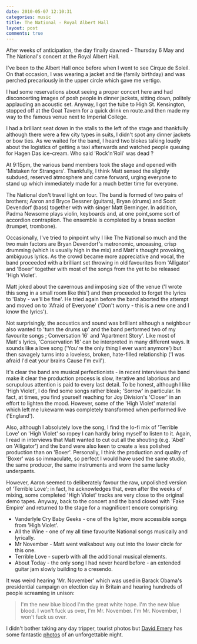```yaml
---
date: 2010-05-07 12:10:31
categories: music
title: The National - Royal Albert Hall
layout: post
comments: true
---
```

After weeks of anticipation, the day finally dawned - Thursday 6 May and
The National's concert at the Royal Albert Hall.

I've been to the Albert Hall once before when I went to see Cirque de
Soleil. On that occasion, I was wearing a jacket and tie (family
birthday) and was perched precariously in the upper circle which gave
me vertigo.

I had some reservations about seeing a proper concert here and had
disconcerting images of posh people in dinner jackets, sitting down,
politely applauding an acoustic set. Anyway, I got the tube to High
St.  Kensington, stopped off at the Goat Tavern for a quick drink en
route.and then made my way to the famous venue next to Imperial
College.

I had a brilliant seat down in the stalls to the left of the stage and
thankfully although there were a few city types in suits, I didn't
spot any dinner jackets or bow ties. As we waited for the band, I
heard two blokes talking loudly about the logistics of getting a taxi
afterwards and watched people queuing for Hagen Das ice-cream. Who
said 'Rock'n'Roll' was dead ?

At 9:15pm, the various band members took the stage and opened with
'Mistaken for Strangers'. Thankfully, I think Matt sensed the slightly
subdued, reserved atmosphere and came forward, urging everyone to
stand up which immediately made for a much better time for everyone.

The National don't travel light on tour. The band is formed of two
pairs of brothers; Aaron and Bryce Dessner (guitars), Bryan (drums)
and Scott Devendorf (bass) together with with singer Matt
Berninger. In addition, Padma Newsome plays violin, keyboards and, at
one point,some sort of accordion contraption. The ensemble is
completed by a brass section (trumpet, trombone).

Occasionally, I've tried to pinpoint why I like The National so much
and the two main factors are Bryan Devendorf's metronomic, unceasing,
crisp drumming (which is usually high in the mix) and Matt's thought
provoking, ambiguous lyrics.  As the crowd became more appreciative
and vocal, the band proceeded with a brilliant set throwing in old
favourites from 'Alligator' and 'Boxer' together with most of the
songs from the yet to be released 'High Violet'.

Matt joked about the cavernous and imposing size of the venue ('I
wrote this song in a small room like this') and then proceeded to
forget the lyrics to 'Baby - we'll be fine'. He tried again before the
band aborted the attempt and moved on to 'Afraid of Everyone' ('Don't
worry - this is a new one and I know the lyrics').

Not surprisingly, the acoustics and sound was brilliant although a
neighbour also wanted to 'turn the drums up' and the band performed
two of my favourite songs ; Conversation 16' and 'Apartment
Story'. Like most of Matt's lyrics, 'Conservation 16' can be
interpreted in many different ways. It sounds like a love song
('You're the only thing I ever want anymore') but then savagely turns
into a loveless, broken, hate-filled relationship ('I was afraid I'd
eat your brains Cause I'm evil').

It's clear the band are musical perfectionists - in recent interviews
the band make it clear the production process is slow, iterative and
laborious and scrupulous attention is paid to every last detail. To be
honest, although I like 'High Violet', I do find some songs rather
bleak; 'Sorrow' in particular. In fact, at times, you find yourself
reaching for Joy Division's 'Closer' in an effort to lighten the
mood. However, some of the 'High Violet' material which left me
lukewarm was completely transformed when performed live ('England').

Also, although I absolutely love the song, I find the lo-fi mix of
'Terrible Love' on 'High Violet' so ropey I can hardly bring myself to
listen to it. Again, I read in interviews that Matt wanted to cut out
all the shouting (e.g. 'Abel' on 'Alligator') and the band were also
keen to create a less polished production than on 'Boxer'. Personally,
I think the production and quality of 'Boxer' was so immaculate, so
perfect I would have used the same studio, the same producer, the same
instruments and worn the same lucky underpants.

However, Aaron seemed to deliberately favour the raw, unpolished
version of 'Terrible Love'; in fact, he acknowledges that, even after
the weeks of mixing, some completed 'High Violet' tracks are very
close to the original demo tapes. Anyway, back to the concert and the
band closed with 'Fake Empire' and returned to the stage for a
magnificent encore comprising:

-   Vanderlyle Cry Baby Geeks - one of the lighter, more accessible
    songs from 'High Violet'.
-   All the Wine - one of my all time favourite National songs musically
    and lyrically.
-   Mr November - Matt went walkabout way out into the lower circle for
    this one.
-   Terrible Love - superb with all the additional musical elements.
-   About Today - the only song I had never heard before - an extended
    guitar jam slowly building to a cresendo.

It was weird hearing 'Mr. November' which was used in Barack Obama's
presidential campaign on election day in Britain and hearing hundreds of
people screaming in unison:

> I'm the new blue blood I'm the great white hope. I'm the new blue
> blood. I won't fuck us over, I'm Mr. November. I'm Mr. November, I
> won't fuck us over.

I didn't bother taking any day tripper, tourist photos but
[David Emery](http://de-online.co.uk/) has some fantastic
[photos](http://www.flickr.com/photos/davidemery/sets/72157623885785947/show/)
of an unforgettable night.
